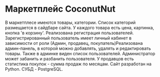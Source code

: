 <h1>Маркетплейс CoconutNut</h1>

В маркетплесе имеются товары, категории. Список категорий размещается в сайдбаре сайта. У каждого товара есть цена, картинка, кнопка 'в корзину'. Реализована регистрация пользователей. Зарегистрированный пользователь имеет личный кабинет в зависимости от роли (Админ, продавец, покупатель)Реализована админ-панель, в которой можно добавлять, удалять и редактировать товары. Также в админке виден список пользователей. Администратор может забанить и разбанить пользователя. У продавцов есть статистика покупок - сумма продаж по месяцам.
Сайт разработан на Python. СУБД - PostgreSQL.